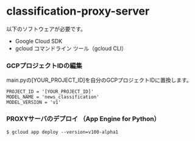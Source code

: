 # classification-proxy-server

以下のソフトウェアが必要です。
- Google Cloud SDK
- gcloud コマンドライン ツール（gcloud CLI）

### GCPプロジェクトIDの編集
main.pyの[YOUR_PROJECT_ID]を自分のGCPプロジェクトIDに置換します。
```
PROJECT_ID = '[YOUR_PROJECT_ID]'
MODEL_NAME = 'news_classification'
MODEL_VERSION = 'v1'
```

### PROXYサーバのデプロイ （App Engine for Python）
```
$ gcloud app deploy --version=v100-alpha1
```
